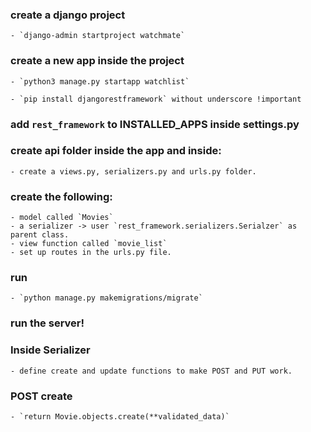 ### create a django project

    - `django-admin startproject watchmate`

### create a new app inside the project

    - `python3 manage.py startapp watchlist`

    - `pip install djangorestframework` without underscore !important

### add `rest_framework` to INSTALLED_APPS inside settings.py

### create api folder inside the app and inside:

    - create a views.py, serializers.py and urls.py folder.

### create the following:

    - model called `Movies`
    - a serializer -> user `rest_framework.serializers.Serialzer` as parent class.
    - view function called `movie_list`
    - set up routes in the urls.py file.

### run

    - `python manage.py makemigrations/migrate`

### run the server!

### Inside Serializer

    - define create and update functions to make POST and PUT work.

### POST create

    - `return Movie.objects.create(**validated_data)`
